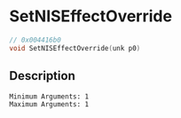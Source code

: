 # SetNISEffectOverride
```c
// 0x004416b0
void SetNISEffectOverride(unk p0)
```
## Description
```
Minimum Arguments: 1
Maximum Arguments: 1
```
